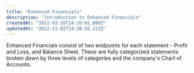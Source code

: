 ```yaml
---
title: "Enhanced Financials"
description: "Introduction to Enhanced Financials"
createdAt: "2022-03-10T14:10:01.080Z"
updatedAt: "2022-11-02T14:38:50.213Z"
---
```


Enhanced Financials consist of two endpoints for each statement - Profit and Loss, and Balance Sheet. These are fully categorized statements broken down by three levels of categories and the company's Chart of Accounts.
